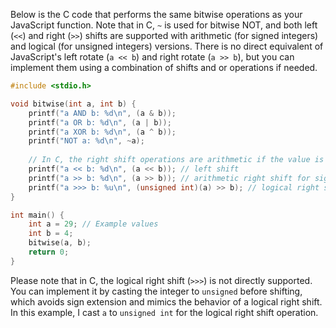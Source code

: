  Below is the C code that performs the same bitwise operations as your JavaScript function. Note that in C, `~` is used for bitwise NOT, and both left (`<<`) and right (`>>`) shifts are supported with arithmetic (for signed integers) and logical (for unsigned integers) versions. There is no direct equivalent of JavaScript's left rotate (`a << b`) and right rotate (`a >> b`), but you can implement them using a combination of shifts and or operations if needed.

```c
#include <stdio.h>

void bitwise(int a, int b) {
    printf("a AND b: %d\n", (a & b));
    printf("a OR b: %d\n", (a | b));
    printf("a XOR b: %d\n", (a ^ b));
    printf("NOT a: %d\n", ~a);
    
    // In C, the right shift operations are arithmetic if the value is signed, and logical if it's unsigned.
    printf("a << b: %d\n", (a << b)); // left shift
    printf("a >> b: %d\n", (a >> b)); // arithmetic right shift for signed integers
    printf("a >>> b: %u\n", (unsigned int)(a) >> b); // logical right shift for unsigned integers, cast to unsigned to avoid sign extension issues
}

int main() {
    int a = 29; // Example values
    int b = 4;
    bitwise(a, b);
    return 0;
}
```

Please note that in C, the logical right shift (`>>>`) is not directly supported. You can implement it by casting the integer to `unsigned` before shifting, which avoids sign extension and mimics the behavior of a logical right shift. In this example, I cast `a` to `unsigned int` for the logical right shift operation.
